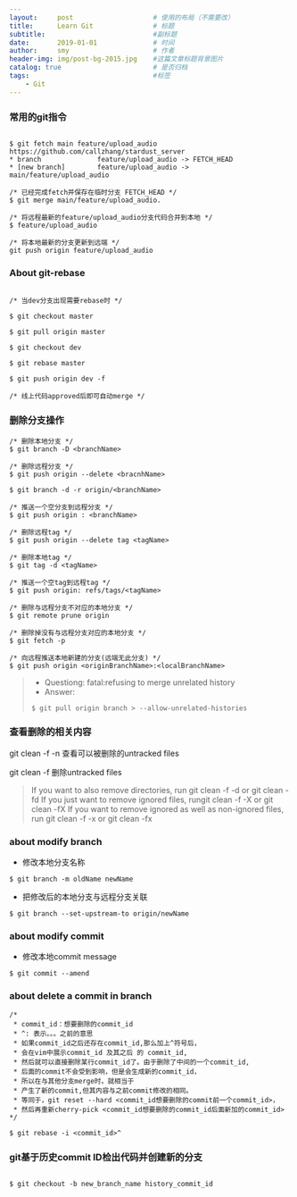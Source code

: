 ```yaml
---
layout:     post                    # 使用的布局（不需要改）
title:      Learn Git               # 标题 
subtitle:                           #副标题
date:       2019-01-01              # 时间
author:     smy                     # 作者
header-img: img/post-bg-2015.jpg    #这篇文章标题背景图片
catalog: true                       # 是否归档
tags:                               #标签
    - Git
---
```


### 常用的git指令

```

$ git fetch main feature/upload_audio https://github.com/callzhang/stardust_server
* branch              feature/upload_audio -> FETCH_HEAD
* [new branch]        feature/upload_audio -> main/feature/upload_audio

/* 已经完成fetch并保存在临时分支 FETCH_HEAD */
$ git merge main/feature/upload_audio.

/* 将远程最新的feature/upload_audio分支代码合并到本地 */
$ feature/upload_audio  

/* 将本地最新的分支更新到远端 */
git push origin feature/upload_audio

```

### About git-rebase

```

/* 当dev分支出现需要rebase时 */

$ git checkout master

$ git pull origin master

$ git checkout dev

$ git rebase master

$ git push origin dev -f

/* 线上代码approved后即可自动merge */

```

### 删除分支操作

```
/* 删除本地分支 */
$ git branch -D <branchName> 

/* 删除远程分支 */ 
$ git push origin --delete <bracnhName>  

$ git branch -d -r origin/<branchName>

/* 推送一个空分支到远程分支 */ 
$ git push origin : <branchName> 

/* 删除远程tag */ 
$ git push origin --delete tag <tagName> 

/* 删除本地tag */ 
$ git tag -d <tagName> 

/* 推送一个空tag到远程tag */ 
$ git push origin: refs/tags/<tagName> 

/* 删除与远程分支不对应的本地分支 */ 
$ git remote prune origin 

/* 删除掉没有与远程分支对应的本地分支 */ 
$ git fetch -p 

/* 向远程推送本地新建的分支(远端无此分支) */ 
$ git push origin <originBranchName>:<localBranchName>

```

>* Questiong: fatal:refusing to merge unrelated history
>* Answer: 
> ```
> $ git pull origin branch > --allow-unrelated-histories 
> ```

### 查看删除的相关内容

git clean -f -n 查看可以被删除的untracked files

git clean -f 删除untracked files

> If you want to also remove directories, run git clean -f -d or git clean -fd
If you just want to remove ignored files, rungit clean -f -X or git clean -fX
If you want to remove ignored as well as non-ignored files, run git clean -f -x or git clean -fx

### about modify branch

- 修改本地分支名称

```
$ git branch -m oldName newName 
```

- 把修改后的本地分支与远程分支关联

```
$ git branch --set-upstream-to origin/newName 
```

 ### about modify commit
 
- 修改本地commit message

``` 
$ git commit --amend 
```

### about delete a commit in branch
```
/*
 * commit_id：想要删除的commit_id
 * ^: 表示。。。之前的意思
 * 如果commit_id之后还存在commit_id,那么加上^符号后，
 * 会在vim中展示commit_id 及其之后 的 commit_id,
 * 然后就可以直接删除某行commit_id了。由于删除了中间的一个commit_id,
 * 后面的commit不会受到影响，但是会生成新的commit_id，
 * 所以在与其他分支merge时，就相当于
 * 产生了新的commit,但其内容与之前commit修改的相同。
 * 等同于，git reset --hard <commit_id想要删除的commit前一个commit_id>，
 * 然后再重新cherry-pick <commit_id想要删除的commit_id后面新加的commit_id>
*/ 

$ git rebase -i <commit_id>^

```

### git基于历史commit ID检出代码并创建新的分支

```

$ git checkout -b new_branch_name history_commit_id

```

 